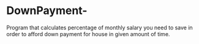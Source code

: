 # DownPayment-
Program that calculates percentage of monthly salary you need to save in order to afford down payment for house in given amount of time. 
